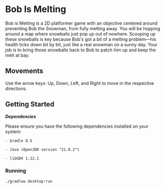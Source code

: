 # Bob Is Melting

Bob is Melting is a 2D platformer game with an objective centered around preventing Bob the Snowman, from fully melting away. You will be hopping around a map where snowballs just pop up out of nowhere. Scooping up these snowballs is key because Bob's got a bit of a melting problem—his health ticks down bit by bit, just like a real snowman on a sunny day. Your job is to bring those snowballs back to Bob to patch him up and keep the melt at bay.

## Movements

Use the arrow keys: Up, Down, Left, and Right to move in the respective directions.

## Getting Started

***Dependencies***

Please ensure you have the following dependencies installed on your system:

`- Gradle 8.5`

`- Java (OpenJDK version "21.0.2")`

`- libGDX 1.12.1`

### Running

```sh
./gradlew desktop:run
```

